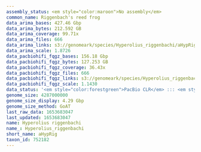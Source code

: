 ```yaml
---
assembly_status: <em style="color:maroon">No assembly</em>
common_name: Riggenbach's reed frog
data_arima_bases: 427.46 Gbp
data_arima_bytes: 212.592 GB
data_arima_coverage: 99.71x
data_arima_files: 666
data_arima_links: s3://genomeark/species/Hyperolius_riggenbachi/aHypRig1/genomic_data/arima/<br>
data_arima_scale: 1.8726
data_pacbiohifi_fqgz_bases: 156.18 Gbp
data_pacbiohifi_fqgz_bytes: 127.253 GB
data_pacbiohifi_fqgz_coverage: 36.43x
data_pacbiohifi_fqgz_files: 666
data_pacbiohifi_fqgz_links: s3://genomeark/species/Hyperolius_riggenbachi/aHypRig1/genomic_data/pacbio_hifi/<br>
data_pacbiohifi_fqgz_scale: 1.1430
data_status: '<em style="color:forestgreen">PacBio CLR</em> ::: <em style="color:forestgreen">Bionano</em>'
genome_size: 4287000000
genome_size_display: 4.29 Gbp
genome_size_method: GoAT
last_raw_data: 1653683047
last_updated: 1653683047
name: Hyperolius riggenbachi
name_: Hyperolius_riggenbachi
short_name: aHypRig
taxon_id: 752182
---
```


